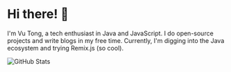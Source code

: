 # Hi there! 👏

I'm Vu Tong, a tech enthusiast in Java and JavaScript.
I do open-source projects and write blogs in my free time.
Currently, I'm digging into the Java ecosystem and trying Remix.js (so cool).

![GitHub Stats](https://github-readme-stats.vercel.app/api?username=tonghoangvu&show_icons=true)
